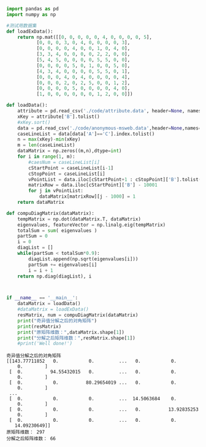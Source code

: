 

```python
import pandas as pd
import numpy as np

#测试用数据集
def loadExData():
    return np.mat([[0, 0, 0, 0, 0, 4, 0, 0, 0, 0, 5],
           [0, 0, 0, 3, 0, 4, 0, 0, 0, 0, 3],
           [0, 0, 0, 0, 4, 0, 0, 1, 0, 4, 0],
           [3, 3, 4, 0, 0, 0, 0, 2, 2, 0, 0],
           [5, 4, 5, 0, 0, 0, 0, 5, 5, 0, 0],
           [0, 0, 0, 0, 5, 0, 1, 0, 0, 5, 0],
           [4, 3, 4, 0, 0, 0, 0, 5, 5, 0, 1],
           [0, 0, 0, 4, 0, 4, 0, 0, 0, 0, 4],
           [0, 0, 0, 2, 0, 2, 5, 0, 0, 1, 2],
           [0, 0, 0, 0, 5, 0, 0, 0, 0, 4, 0],
           [1, 0, 0, 0, 0, 0, 0, 1, 2, 0, 0]])

def loadData():
    attribute = pd.read_csv('./code/attribute.data', header=None, names=['A', 'B', 'C', 'D', 'E']).reset_index(drop=True)
    xKey = attribute['B'].tolist()
    #xKey.sort()
    data = pd.read_csv('./code/anonymous-msweb.data',header=None,names=['A','B','C']).reset_index(drop=True)
    caseLineList = data[data['A']=='C'].index.tolist()
    n = max(xKey)-min(xKey)
    m = len(caseLineList)
    dataMatrix = np.zeros((m,n),dtype=int)
    for i in range(1, m):
        #caesNum = caseLineList[i]
        cStartPoint = caseLineList[i-1]
        cStopPoint = caseLineList[i]
        vPointList = data.iloc[cStartPoint+1 : cStopPoint]['B'].tolist()
        matrixRow = data.iloc[cStartPoint]['B'] - 10001
        for j in vPointList:
            dataMatrix[matrixRow][j - 1000] = 1
    return dataMatrix

def compuDiagMatrix(dataMatrix):
    tempMatrix = np.dot(dataMatrix.T, dataMatrix)
    eigenvalues, featureVector = np.linalg.eig(tempMatrix)
    totalSum = sum( eigenvalues )
    partSum = 0
    i = 0
    diagList = []
    while(partSum < totalSum*0.9):
        diagList.append(np.sqrt(eigenvalues[i]))
        partSum += eigenvalues[i]
        i = i + 1
    return np.diag(diagList), i



if __name__ == '__main__':
    dataMatrix = loadData()
    #dataMatrix = loadExData()
    resMatrix, num = compuDiagMatrix(dataMatrix)
    print("奇异值分解之后的对角矩阵")
    print(resMatrix)
    print("原矩阵维数：",dataMatrix.shape[1])
    print("分解之后矩阵维数：",resMatrix.shape[1])
    #print('Well done!')
```

    奇异值分解之后的对角矩阵
    [[143.77711852   0.           0.         ...   0.           0.
        0.        ]
     [  0.          94.55432015   0.         ...   0.           0.
        0.        ]
     [  0.           0.          80.29654019 ...   0.           0.
        0.        ]
     ...
     [  0.           0.           0.         ...  14.5063684    0.
        0.        ]
     [  0.           0.           0.         ...   0.          13.92835253
        0.        ]
     [  0.           0.           0.         ...   0.           0.
       14.09230649]]
    原矩阵维数： 297
    分解之后矩阵维数： 66

